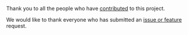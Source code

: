 Thank you to all the people who have [contributed](https://github.com/kosotd/tegola/graphs/contributors) to this project.

We would like to thank everyone who has submitted an [issue or feature](https://github.com/kosotd/tegola/issues?utf8=%E2%9C%93&q=is%3Aissue) request.


